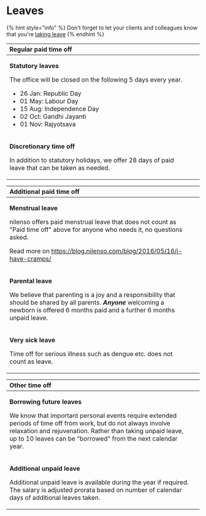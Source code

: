 # Leaves

{% hint style="info" %}
Don't forget to let your clients and colleagues know that you're [taking leave](https://vyakaran.nilenso.com/policy/leaves/taking-leave)
{% endhint %}

<table>
  <thead>
    <tr>
      <th style="text-align:left"><b>Regular paid time off</b>
      </th>
      <th style="text-align:left"></th>
    </tr>
  </thead>
  <tbody>
    <tr>
      <td style="text-align:left">
        <p><b>Statutory leaves</b>
        </p>
        <p>The office will be closed on the following 5 days every year.</p>
        <ul>
          <li>26 Jan: Republic Day</li>
          <li>01 May: Labour Day</li>
          <li>15 Aug: Independence Day</li>
          <li>02 Oct: Gandhi Jayanti</li>
          <li>01 Nov: Rajyotsava</li>
        </ul>
      </td>
      <td style="text-align:left"></td>
    </tr>
    <tr>
      <td style="text-align:left">
        <p><b>Discretionary time off</b>
        </p>
        <p>In addition to statutory holidays, we offer 28 days of paid leave that
          can be taken as needed.</p>
      </td>
      <td style="text-align:left"></td>
    </tr>
  </tbody>
</table>

<table>
  <thead>
    <tr>
      <th style="text-align:left"><b>Additional paid time off</b>
      </th>
      <th style="text-align:left"></th>
    </tr>
  </thead>
  <tbody>
    <tr>
      <td style="text-align:left">
        <p><b>Menstrual leave</b>
        </p>
        <p>nilenso offers paid menstrual leave that does not count as &quot;Paid
          time off&quot; above for anyone who needs it, no questions asked.</p>
        <p>Read more on <a href="https://blog.nilenso.com/blog/2016/05/16/i-have-cramps/">https://blog.nilenso.com/blog/2016/05/16/i-have-cramps/</a>
        </p>
      </td>
      <td style="text-align:left"></td>
    </tr>
    <tr>
      <td style="text-align:left">
        <p><b>Parental leave</b>
        </p>
        <p>We believe that parenting is a joy and a responsibility that should be
          shared by all parents. <em><b>Anyone</b></em> welcoming a newborn is offered
          6 months paid and a further 6 months unpaid leave.</p>
      </td>
      <td style="text-align:left"></td>
    </tr>
    <tr>
      <td style="text-align:left">
        <p><b>Very sick leave</b>
        </p>
        <p>Time off for serious illness such as dengue etc. does not count as leave.</p>
      </td>
      <td style="text-align:left"></td>
    </tr>
  </tbody>
</table>

<table>
  <thead>
    <tr>
      <th style="text-align:left"><b>Other time off</b>
      </th>
      <th style="text-align:left"></th>
    </tr>
  </thead>
  <tbody>
    <tr>
      <td style="text-align:left">
        <p><b>Borrowing future leaves</b>
        </p>
        <p>We know that important personal events require extended periods of time
          off from work, but do not always involve relaxation and rejuvenation. Rather
          than taking unpaid leave, up to 10 leaves can be &quot;borrowed&quot; from
          the next calendar year.</p>
      </td>
      <td style="text-align:left"></td>
    </tr>
    <tr>
      <td style="text-align:left">
        <p><b>Additional unpaid leave</b>
        </p>
        <p>Additional unpaid leave is available during the year if required. The
          salary is adjusted prorata based on number of calendar days of additional
          leaves taken.</p>
      </td>
      <td style="text-align:left"></td>
    </tr>
  </tbody>
</table>

